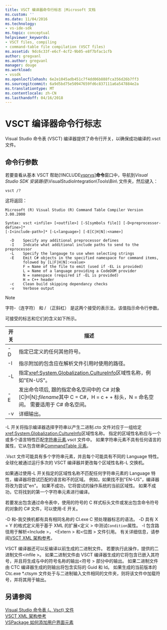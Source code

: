 ```yaml
---
title: VSCT 编译器命令行标志 |Microsoft 文档
ms.custom: ''
ms.date: 11/04/2016
ms.technology:
- vs-ide-sdk
ms.topic: conceptual
helpviewer_keywords:
- VSCT files, compiling
- command-table file compilation (VSCT files)
ms.assetid: 9dc6c33f-e6cf-4cf2-9b05-e8f7bfac1cfb
author: gregvanl
ms.author: gregvanl
manager: douge
ms.workload:
- vssdk
ms.openlocfilehash: 6e2e1045adb451c7f4dd06b888fca356d26b7ff3
ms.sourcegitcommit: 6a9d5bd75e50947659fd6c837111a6a547884e2a
ms.translationtype: MT
ms.contentlocale: zh-CN
ms.lasthandoff: 04/16/2018
---
```

# <a name="vsct-compiler-command-line-flags"></a>VSCT 编译器命令行标志
Visual Studio 命令表 (VSCT) 编译器提供了命令行开关，以确保成功编译的.vsct 文件。  
  
## <a name="command-line-parameters"></a>命令行参数  
 若要查看从基本 VSCT 帮助[!INCLUDE[vsprvs](../../code-quality/includes/vsprvs_md.md)]**命令**窗口中，导航到*Visual Studio SDK 安装路径*\VisualStudioIntegration\Tools\Bin\ 文件夹，然后键入：  
  
```  
vsct /?  
```  
  
 这将返回：  
  
```  
Microsoft (R) Visual Studio (R) Command Table Compiler Version 3.00.2000  
  
Syntax: vsct <infile> [<outfile>] [-S[symbols file]] [-D<preprocessor-define>]*  
[-I<include-path>]* [-L<language>] [-E[C|H|N]:<name>]  
  
  -D    Specify any additional preprocessor defines  
  -I    Indcate what additional include paths to send to the preprocessor  
  -L    Specify the langauge to use when selecting strings  
  -E    Emit C# objects in the specified namespace for command items,  
        folowed by [L|F|H|N]:<value>  
        F = Name of the file to emit (used if -EL is provided)  
        L = Name of a language providing a CodeDOM provider  
        N = namespace (required if -EL is provided)  
        H = C++ header  
  -c    Clean build skipping dependancy checks  
  -v    Verbose output  
```  
  
> [!NOTE]
>  字符-（连字符） 和 / （正斜杠） 是这两个接受的表示法，该值指示命令行参数。  
  
 可接受的标志和它们的含义如下所示。  
  
|开关|描述|  
|------------|-----------------|  
|-D|指定已定义的任何其他符号。|  
|-I|指示附加的包含应在解析文件引用时使用的路径。|  
|-L|指定<xref:System.Globalization.CultureInfo>区域性名称，例如"EN-US"。|  
|-E|发出命令项后, 跟的指定命名空间中的 C# 对象 [C&#124;H&#124;N]:*filename*其中 C = C#，H = c + + 标头，N = 命名空间。 需要适用于 C# 命名空间。|  
|-v|详细输出。|  
  
 -L 开关将指示编译器选择字符串以产生二进制.cto 文件对应于一组给定<xref:System.Globalization.CultureInfo>区域性名称。 指定的区域性名称应与一个或多个语言特性匹配[字符串元素](../../extensibility/strings-element.md).vsct 文件中。 如果字符串元素不具有任何语言的属性，它从包含继承[CommandTable 元素](../../extensibility/commandtable-element.md)。  
  
 .Vsct 文件可能具有多个字符串元素，并且每个可能具有不同的 Language 特性。 全球化被通过运行多次的 VSCT 编译器并更改每个区域性名称-L 交换机。  
  
 如果通过使用-L 开关指定的区域性名称不匹配任何字符串元素的 Language 特性，编译器将尝试匹配的语言和不的区域。 例如，如果找不到"EN-US"，编译器将改为尝试"en"。 如果不成功，它将尝试的操作系统的当前区域性。 如果不成功，它将找到的第一个字符串元素进行编译。  
  
 若要发出包含通过命令表中，使用的符号的 C 样式标头文件或发出包含命令符号的对象的 C# 文件，可以使用-E 开关。  
  
 -D 和-我交换机都有具有相同名称的 Cl.exe C 预处理器标志的语法。 -D 具有 X = Y 的格式定义用于基于 XML 的扩展\<定义 > 中测试`Condition`属性。 -I 包含路径用于解析\<Include >， \<Extern > 和\<位图 > 文件引用。 有关详细信息，请参阅[VSCT XML 架构参考](../../extensibility/vsct-xml-schema-reference.md)。  
  
 VSCT 编译器还可以反编译以前生成的二进制文件。 若要执行此操作，提供的二进制文件\<infile >。   如果二进制文件由 VSCT 编译器生成的它将包含已嵌入其符号，并且将生成与中的符号名称的输出\<符号 > 部分中的输出。 如果二进制文件由 CTC 编译器生成的则输出将包含实际的 Guid 和 Id。 如果生成的当前版本的 Ctc.exe *.ctsym 文件处于与二进制输入文件相同的文件夹，则将该文件中加载符号，并将其用于输出。  
  
## <a name="see-also"></a>另请参阅  
 [Visual Studio 命令表 (。Vsct) 文件](../../extensibility/internals/visual-studio-command-table-dot-vsct-files.md)   
 [VSCT XML 架构参考](../../extensibility/vsct-xml-schema-reference.md)   
 [VSPackage 如何添加用户界面元素](../../extensibility/internals/how-vspackages-add-user-interface-elements.md)